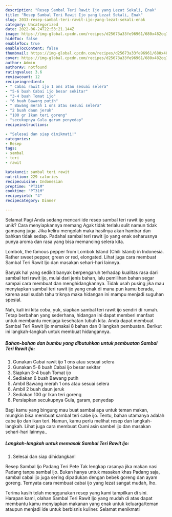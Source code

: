 ```yaml
---
description: "Resep Sambal Teri Rawit Ijo yang Lezat Sekali, Enak"
title: "Resep Sambal Teri Rawit Ijo yang Lezat Sekali, Enak"
slug: 2033-resep-sambal-teri-rawit-ijo-yang-lezat-sekali-enak
category: Uncategorized
date: 2022-06-24T22:53:21.144Z
image: https://img-global.cpcdn.com/recipes/d25673a33fe96961/680x482cq70/sambal-teri-rawit-ijo-foto-resep-utama.jpg
hideToc: false
enableToc: true
enableTocContent: false
thumbnail: https://img-global.cpcdn.com/recipes/d25673a33fe96961/680x482cq70/sambal-teri-rawit-ijo-foto-resep-utama.jpg
cover: https://img-global.cpcdn.com/recipes/d25673a33fe96961/680x482cq70/sambal-teri-rawit-ijo-foto-resep-utama.jpg
author: Admin
authorAv: notfound
ratingvalue: 3.6
reviewcount: 12
recipeingredient:
- " Cabai rawit ijo 1 ons atau sesuai selera"
- "5-6 buah Cabai ijo besar sekitar"
- "3-4 buah Tomat ijo"
- "6 buah Bawang putih"
- " Bawang merah 1 ons atau sesuai selera"
- "2 buah daun jeruk"
- "100 gr Ikan teri goreng"
- "secukupnya Gula garam penyedap"
recipeinstructions:

- "Selesai dan siap dinikmati!"
categories:
- Resep
tags:
- sambal
- teri
- rawit

katakunci: sambal teri rawit 
nutrition: 229 calories
recipecuisine: Indonesian
preptime: "PT31M"
cooktime: "PT31M"
recipeyield: "4"
recipecategory: Dinner

---
```



Selamat Pagi Anda sedang mencari ide resep sambal teri rawit ijo yang unik? Cara menyiapkannya memang Agak tidak terlalu sulit namun tidak gampang juga. Jika keliru mengolah maka hasilnya akan hambar dan bahkan tidak sedap. Padahal sambal teri rawit ijo yang enak seharusnya punya aroma dan rasa yang bisa memancing selera kita.


Lombok, the famous pepper from Lombok Island (Chili Island) in Indonesia. Rather sweet pepper, green or red, elongated. Lihat juga cara membuat Sambal Teri Rawit Ijo dan masakan sehari-hari lainnya.

Banyak hal yang sedikit banyak berpengaruh terhadap kualitas rasa dari sambal teri rawit ijo, mulai dari jenis bahan, lalu pemilihan bahan segar sampai cara membuat dan menghidangkannya. Tidak usah pusing jika mau menyiapkan sambal teri rawit ijo yang enak di mana pun kamu berada, karena asal sudah tahu triknya maka hidangan ini mampu menjadi suguhan spesial.


Nah, kali ini kita coba, yuk, siapkan sambal teri rawit ijo sendiri di rumah. Tetap berbahan yang sederhana, hidangan ini dapat memberi manfaat untuk membantu menjaga kesehatan tubuh kita. Anda dapat membuat Sambal Teri Rawit Ijo memakai 8 bahan dan 0 langkah pembuatan. Berikut ini langkah-langkah untuk membuat hidangannya.

<!--inarticleads1-->

##### Bahan-bahan dan bumbu yang dibutuhkan untuk pembuatan Sambal Teri Rawit Ijo:

1. Gunakan  Cabai rawit ijo 1 ons atau sesuai selera
1. Gunakan 5-6 buah Cabai ijo besar sekitar
1. Siapkan 3-4 buah Tomat ijo
1. Sediakan 6 buah Bawang putih
1. Ambil  Bawang merah 1 ons atau sesuai selera
1. Ambil 2 buah daun jeruk
1. Sediakan 100 gr Ikan teri goreng
1. Persiapkan secukupnya Gula, garam, penyedap


Bagi kamu yang bingung mau buat sambal apa untuk teman makan, mungkin bisa membuat sambal teri cabe ijo. Tentu, bahan utamanya adalah cabe ijo dan ikan teri. Namun, kamu perlu melihat resep dan langkah-langkah. Lihat juga cara membuat Cumi asin sambel ijo dan masakan sehari-hari lainnya.. 

<!--inarticleads2-->

##### Langkah-langkah untuk memasak Sambal Teri Rawit Ijo:


1. Selesai dan siap dihidangkan!

Resep Sambal Ijo Padang Teri Pete Tak lengkap rasanya jika makan nasi Padang tanpa sambal ijo. Bukan hanya untuk masakan khas Padang saja, sambal cabai ijo juga sering dipadukan dengan bebek goreng dan ayam goreng. Ternyata cara membuat cabai ijo yang lezat sangat mudah, lho. 

Terima kasih telah menggunakan resep yang kami tampilkan di sini. Harapan kami, olahan Sambal Teri Rawit Ijo yang mudah di atas dapat membantu kamu menyiapkan makanan yang enak untuk keluarga/teman ataupun menjadi ide untuk berbisnis kuliner. Selamat menikmati
